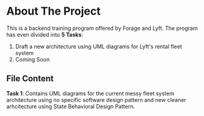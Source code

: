 # About The Project
This is a backend training program offered by Forage and Lyft.
The program has even divided into **5 Tasks**:
1. Draft a new architecture using UML diagrams for Lyft's rental fleet system
2. Coming Soon

## File Content
**Task 1**: Contains UML diagrams for the current messy fleet system architecture using no specific software design pattern and new cleaner arhcitecture using State Behavioral Design Pattern.
